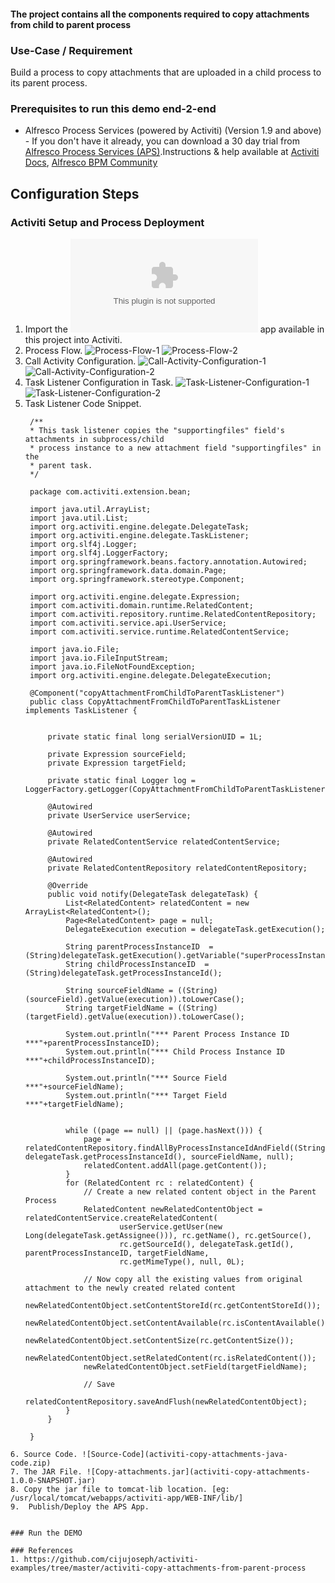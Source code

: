 #### The project contains all the components required to copy attachments from child to parent process

### Use-Case / Requirement
Build a process to copy attachments that are uploaded in a child process to its parent process.


### Prerequisites to run this demo end-2-end

* Alfresco Process Services (powered by Activiti) (Version 1.9 and above) - If you don't have it already, you can download a 30 day trial from [Alfresco Process Services (APS)](https://www.alfresco.com/products/business-process-management/alfresco-activiti).Instructions & help available at [Activiti Docs](http://docs.alfresco.com/activiti/docs/), [Alfresco BPM Community](https://community.alfresco.com/community/bpm)


## Configuration Steps

### Activiti Setup and Process Deployment
1. Import the ![Call-Activity-Tester.zip](Call-Activity-Tester.zip) app available in this project into Activiti.
2. Process Flow. ![Process-Flow-1](Process-Flow-1.png) ![Process-Flow-2](Process-Flow-2.png)
3. Call Activity Configuration.   ![Call-Activity-Configuration-1](Call-Activity-Configuration-1.png)  ![Call-Activity-Configuration-2](Call-Activity-Configuration-2.png)
4. Task Listener Configuration in Task. ![Task-Listener-Configuration-1](Task-Listener-Configuration-1.png)![Task-Listener-Configuration-2](Task-Listener-Configuration-2.png)
5. Task Listener Code Snippet. 
   ```
    /**
    * This task listener copies the "supportingfiles" field's attachments in subprocess/child
    * process instance to a new attachment field "supportingfiles" in the
    * parent task.
    */

    package com.activiti.extension.bean;

    import java.util.ArrayList;
    import java.util.List;
    import org.activiti.engine.delegate.DelegateTask;
    import org.activiti.engine.delegate.TaskListener;
    import org.slf4j.Logger;
    import org.slf4j.LoggerFactory;
    import org.springframework.beans.factory.annotation.Autowired;
    import org.springframework.data.domain.Page;
    import org.springframework.stereotype.Component;

    import org.activiti.engine.delegate.Expression;
    import com.activiti.domain.runtime.RelatedContent;
    import com.activiti.repository.runtime.RelatedContentRepository;
    import com.activiti.service.api.UserService;
    import com.activiti.service.runtime.RelatedContentService;

    import java.io.File;
    import java.io.FileInputStream;
    import java.io.FileNotFoundException;
    import org.activiti.engine.delegate.DelegateExecution;

    @Component("copyAttachmentFromChildToParentTaskListener")
    public class CopyAttachmentFromChildToParentTaskListener implements TaskListener {

        
        private static final long serialVersionUID = 1L;
        
        private Expression sourceField;
        private Expression targetField;

        private static final Logger log = LoggerFactory.getLogger(CopyAttachmentFromChildToParentTaskListener.class);

        @Autowired
        private UserService userService;

        @Autowired
        private RelatedContentService relatedContentService;

        @Autowired
        private RelatedContentRepository relatedContentRepository;

        @Override
        public void notify(DelegateTask delegateTask) {
            List<RelatedContent> relatedContent = new ArrayList<RelatedContent>();
            Page<RelatedContent> page = null;
            DelegateExecution execution = delegateTask.getExecution();

            String parentProcessInstanceID  = (String)delegateTask.getExecution().getVariable("superProcessInstanceId");
            String childProcessInstanceID  = (String)delegateTask.getProcessInstanceId();
            
            String sourceFieldName = ((String)(sourceField).getValue(execution)).toLowerCase();
            String targetFieldName = ((String)(targetField).getValue(execution)).toLowerCase();

            System.out.println("*** Parent Process Instance ID ***"+parentProcessInstanceID);
            System.out.println("*** Child Process Instance ID ***"+childProcessInstanceID);
            
            System.out.println("*** Source Field ***"+sourceFieldName);
            System.out.println("*** Target Field ***"+targetFieldName);
            
            
            while ((page == null) || (page.hasNext())) {
                page = relatedContentRepository.findAllByProcessInstanceIdAndField((String) delegateTask.getProcessInstanceId(), sourceFieldName, null);
                relatedContent.addAll(page.getContent());
            }
            for (RelatedContent rc : relatedContent) {
                // Create a new related content object in the Parent Process
                RelatedContent newRelatedContentObject = relatedContentService.createRelatedContent(
                        userService.getUser(new Long(delegateTask.getAssignee())), rc.getName(), rc.getSource(),
                        rc.getSourceId(), delegateTask.getId(), parentProcessInstanceID, targetFieldName,
                        rc.getMimeType(), null, 0L);
                
                // Now copy all the existing values from original attachment to the newly created related content
                newRelatedContentObject.setContentStoreId(rc.getContentStoreId());
                newRelatedContentObject.setContentAvailable(rc.isContentAvailable());
                newRelatedContentObject.setContentSize(rc.getContentSize());
                newRelatedContentObject.setRelatedContent(rc.isRelatedContent());
                newRelatedContentObject.setField(targetFieldName);
                
                // Save
                relatedContentRepository.saveAndFlush(newRelatedContentObject);
            }
        }

    }
```
6. Source Code. ![Source-Code](activiti-copy-attachments-java-code.zip)
7. The JAR File. ![Copy-attachments.jar](activiti-copy-attachments-1.0.0-SNAPSHOT.jar)
8. Copy the jar file to tomcat-lib location. [eg: /usr/local/tomcat/webapps/activiti-app/WEB-INF/lib/]
9.  Publish/Deploy the APS App.


### Run the DEMO

### References
1. https://github.com/cijujoseph/activiti-examples/tree/master/activiti-copy-attachments-from-parent-process
